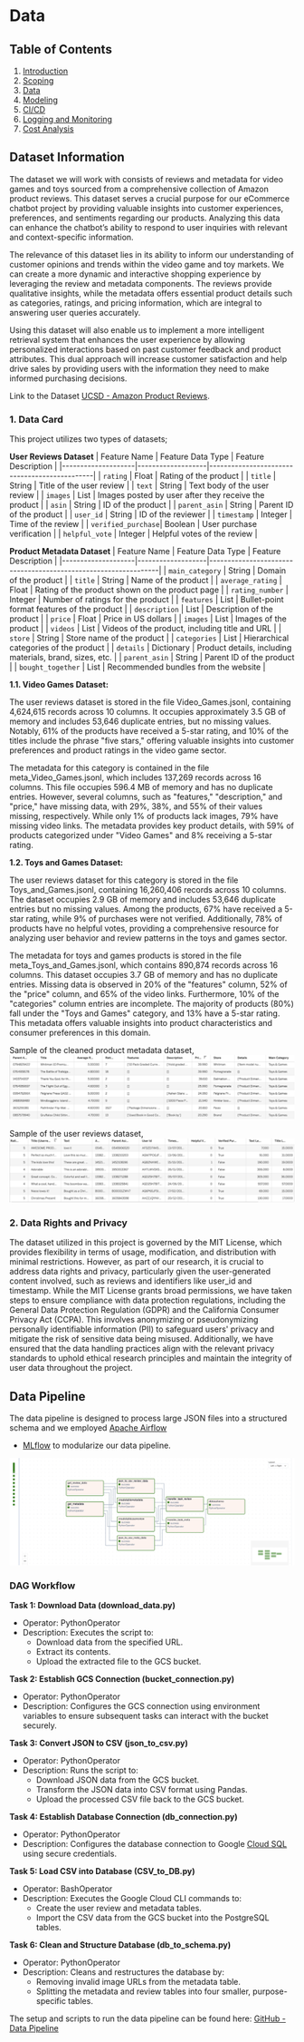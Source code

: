 # Data

## Table of Contents
1. [Introduction](../project/1-introduction.md)
2. [Scoping](../project/2-scoping.md)
3. [Data](../project/3-data.md)
4. [Modeling](../project/4-modelling.md)
5. [CI/CD](../project/5-ci_cd.md)
6. [Logging and Monitoring](../project/6-logging.md)
7. [Cost Analysis](../project/7-cost_analysis.md)

## Dataset Information 
The dataset we will work with consists of reviews and metadata for video games and toys sourced from a comprehensive collection of Amazon product reviews. This dataset serves a crucial purpose for our eCommerce chatbot project by providing valuable insights into customer experiences, preferences, and sentiments regarding our products. Analyzing this data can enhance the chatbot’s ability to respond to user inquiries with relevant and context-specific information.

The relevance of this dataset lies in its ability to inform our understanding of customer opinions and trends within the video game and toy markets. We can create a more dynamic and interactive shopping experience by leveraging the review and metadata components. The reviews provide qualitative insights, while the metadata offers essential product details such as categories, ratings, and pricing information, which are integral to answering user queries accurately.

Using this dataset will also enable us to implement a more intelligent retrieval system that enhances the user experience by allowing personalized interactions based on past customer feedback and product attributes. This dual approach will increase customer satisfaction and help drive sales by providing users with the information they need to make informed purchasing decisions. 

Link to the Dataset [UCSD - Amazon Product Reviews](https://cseweb.ucsd.edu/~jmcauley/datasets.html#amazon_reviews).

### 1. Data Card
This project utilizes two types of datasets;

**User Reviews Dataset**
| Feature Name       | Feature Data Type | Feature Description                          |
|--------------------|-------------------|----------------------------------------------|
| `rating`           | Float            | Rating of the product                        |
| `title`            | String           | Title of the user review                     |
| `text`             | String           | Text body of the user review                 |
| `images`           | List             | Images posted by user after they receive the product |
| `asin`             | String           | ID of the product                            |
| `parent_asin`      | String           | Parent ID of the product                     |
| `user_id`          | String           | ID of the reviewer                           |
| `timestamp`        | Integer          | Time of the review                           |
| `verified_purchase`| Boolean          | User purchase verification                   |
| `helpful_vote`     | Integer          | Helpful votes of the review                  |

**Product Metadata Dataset**
| Feature Name       | Feature Data Type | Feature Description                                           |
|--------------------|-------------------|----------------------------------------------------------------|
| `main_category`    | String            | Domain of the product                                          |
| `title`            | String            | Name of the product                                            |
| `average_rating`   | Float             | Rating of the product shown on the product page                |
| `rating_number`    | Integer           | Number of ratings for the product                              |
| `features`         | List              | Bullet-point format features of the product                    |
| `description`      | List              | Description of the product                                     |
| `price`            | Float             | Price in US dollars                                            |
| `images`           | List              | Images of the product                                          |
| `videos`           | List              | Videos of the product, including title and URL                 |
| `store`            | String            | Store name of the product                                      |
| `categories`       | List              | Hierarchical categories of the product                         |
| `details`          | Dictionary        | Product details, including materials, brand, sizes, etc.       |
| `parent_asin`      | String            | Parent ID of the product                                       |
| `bought_together`  | List              | Recommended bundles from the website                           |

**1.1. Video Games Dataset:**

The user reviews dataset is stored in the file Video_Games.jsonl, containing 4,624,615 records across 10 columns. It occupies approximately 3.5 GB of memory and includes 53,646 duplicate entries, but no missing values. Notably, 61% of the products have received a 5-star rating, and 10% of the titles include the phrase "five stars," offering valuable insights into customer preferences and product ratings in the video game sector.

The metadata for this category is contained in the file meta_Video_Games.jsonl, which includes 137,269 records across 16 columns. This file occupies 596.4 MB of memory and has no duplicate entries. However, several columns, such as "features," "description," and "price," have missing data, with 29%, 38%, and 55% of their values missing, respectively. While only 1% of products lack images, 79% have missing video links. The metadata provides key product details, with 59% of products categorized under "Video Games" and 8% receiving a 5-star rating.

**1.2. Toys and Games Dataset:**

The user reviews dataset for this category is stored in the file Toys_and_Games.jsonl, containing 16,260,406 records across 10 columns. The dataset occupies 2.9 GB of memory and includes 53,646 duplicate entries but no missing values. Among the products, 67% have received a 5-star rating, while 9% of purchases were not verified. Additionally, 78% of products have no helpful votes, providing a comprehensive resource for analyzing user behavior and review patterns in the toys and games sector.

The metadata for toys and games products is stored in the file meta_Toys_and_Games.jsonl, which contains 890,874 records across 16 columns. This dataset occupies 3.7 GB of memory and has no duplicate entries. Missing data is observed in 20% of the "features" column, 52% of the "price" column, and 65% of the video links. Furthermore, 10% of the "categories" column entries are incomplete. The majority of products (80%) fall under the "Toys and Games" category, and 13% have a 5-star rating. This metadata offers valuable insights into product characteristics and consumer preferences in this domain.

Sample of the cleaned product metadata dataset,
![Cleaned metadata dataset](../images/14.png)

Sample of the user reviews dataset,
![Cleaned reviews dataset](../images/15.png)



### 2. Data Rights and Privacy
The dataset utilized in this project is governed by the MIT License, which provides flexibility in terms of usage, modification, and distribution with minimal restrictions. However, as part of our research, it is crucial to address data rights and privacy, particularly given the user-generated content involved, such as reviews and identifiers like user_id and timestamp. While the MIT License grants broad permissions, we have taken steps to ensure compliance with data protection regulations, including the General Data Protection Regulation (GDPR) and the California Consumer Privacy Act (CCPA). This involves anonymizing or pseudonymizing personally identifiable information (PII) to safeguard users' privacy and mitigate the risk of sensitive data being misused. Additionally, we have ensured that the data handling practices align with the relevant privacy standards to uphold ethical research principles and maintain the integrity of user data throughout the project. 

## Data Pipeline
The data pipeline is designed to process large JSON files into a structured schema and we employed [Apache Airflow](https://airflow.apache.org/)
* [MLflow](https://mlflow.org/) to modularize our data pipeline.

![Data Pipeline Workflow](../images/1.png)


### DAG Workflow
**Task 1: Download Data (download_data.py)**
* Operator: PythonOperator
* Description: Executes the script to:
    * Download data from the specified URL.
    * Extract its contents.
    * Upload the extracted file to the GCS bucket.

**Task 2: Establish GCS Connection (bucket_connection.py)**
* Operator: PythonOperator
* Description: Configures the GCS connection using environment variables to ensure subsequent tasks can interact with the bucket securely.

**Task 3: Convert JSON to CSV (json_to_csv.py)**
* Operator: PythonOperator
* Description: Runs the script to:
    * Download JSON data from the GCS bucket.
    * Transform the JSON data into CSV format using Pandas.
    * Upload the processed CSV file back to the GCS bucket.

**Task 4: Establish Database Connection (db_connection.py)**
* Operator: PythonOperator
* Description: Configures the database connection to Google [Cloud SQL](https://cloud.google.com/sql) using secure credentials.

**Task 5: Load CSV into Database (CSV_to_DB.py)**
* Operator: BashOperator
* Description: Executes the Google Cloud CLI commands to:
    * Create the user review and metadata tables.
    * Import the CSV data from the GCS bucket into the PostgreSQL tables.

**Task 6: Clean and Structure Database (db_to_schema.py)**
* Operator: PythonOperator
* Description: Cleans and restructures the database by:
    * Removing invalid image URLs from the metadata table.
    * Splitting the metadata and review tables into four smaller, purpose-specific tables.

The setup and scripts to run the data pipeline can be found here: [GitHub - Data Pipeline](https://github.com/eCom-dev5/eCom-Chatbot/tree/dev/Data_Pipeline)